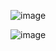 ![image](https://github.com/user-attachments/assets/a662c9e2-cb2d-4fe0-ae1e-3de5d5822825)

![image](https://github.com/user-attachments/assets/638fded3-bdf5-4988-8f92-cb2d09e008df)

